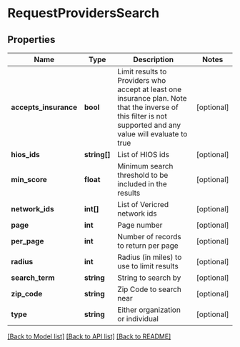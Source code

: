 # RequestProvidersSearch

## Properties
Name | Type | Description | Notes
------------ | ------------- | ------------- | -------------
**accepts_insurance** | **bool** | Limit results to Providers who accept at least one insurance         plan.  Note that the inverse of this filter is not supported and         any value will evaluate to true | [optional] 
**hios_ids** | **string[]** | List of HIOS ids | [optional] 
**min_score** | **float** | Minimum search threshold to be included in the results | [optional] 
**network_ids** | **int[]** | List of Vericred network ids | [optional] 
**page** | **int** | Page number | [optional] 
**per_page** | **int** | Number of records to return per page | [optional] 
**radius** | **int** | Radius (in miles) to use to limit results | [optional] 
**search_term** | **string** | String to search by | [optional] 
**zip_code** | **string** | Zip Code to search near | [optional] 
**type** | **string** | Either organization or individual | [optional] 

[[Back to Model list]](../README.md#documentation-for-models) [[Back to API list]](../README.md#documentation-for-api-endpoints) [[Back to README]](../README.md)


